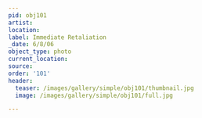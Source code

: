 ```yaml
---
pid: obj101
artist:
location:
label: Immediate Retaliation
_date: 6/8/06
object_type: photo
current_location:
source:
order: '101'
header:
  teaser: /images/gallery/simple/obj101/thumbnail.jpg
  image: /images/gallery/simple/obj101/full.jpg

---
```

